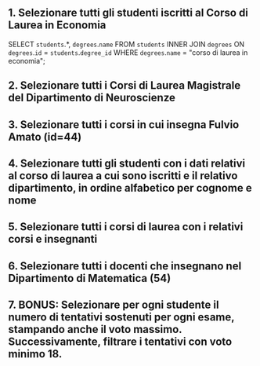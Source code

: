 ## 1. Selezionare tutti gli studenti iscritti al Corso di Laurea in Economia

SELECT `students`.*, `degrees`.`name`
FROM `students`
INNER JOIN `degrees` ON `degrees`.`id` = `students`.`degree_id`
WHERE `degrees`.`name` = "corso di laurea in economia";

## 2. Selezionare tutti i Corsi di Laurea Magistrale del Dipartimento di Neuroscienze
## 3. Selezionare tutti i corsi in cui insegna Fulvio Amato (id=44)
## 4. Selezionare tutti gli studenti con i dati relativi al corso di laurea a cui sono iscritti e il relativo dipartimento, in ordine alfabetico per cognome e nome
## 5. Selezionare tutti i corsi di laurea con i relativi corsi e insegnanti
## 6. Selezionare tutti i docenti che insegnano nel Dipartimento di Matematica (54)
## 7. BONUS: Selezionare per ogni studente il numero di tentativi sostenuti per ogni esame, stampando anche il voto massimo. Successivamente, filtrare i tentativi con voto minimo 18.